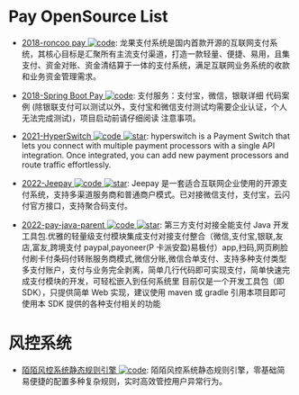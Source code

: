 # Pay OpenSource List

- [2018-roncoo pay ![code](https://martrix-usa.oss-accelerate.aliyuncs.com/logo/code.svg)](https://github.com/roncoo/roncoo-pay): 龙果支付系统是国内首款开源的互联网支付系统，其核心目标是汇聚所有主流支付渠道，打造一款轻量、便捷、易用，且集支付、资金对账、资金清结算于一体的支付系统，满足互联网业务系统的收款和业务资金管理需求。

- [2018-Spring Boot Pay ![code](https://martrix-usa.oss-accelerate.aliyuncs.com/logo/code.svg)](https://gitee.com/52itstyle/spring-boot-pay): 支付服务：支付宝，微信，银联详细 代码案例 (除银联支付可以测试以外，支付宝和微信支付测试均需要企业认证，个人无法完成测试)，项目启动前请仔细阅读 注意事项。

- [2021-HyperSwitch ![code](https://martrix-usa.oss-accelerate.aliyuncs.com/logo/code.svg) ![star](https://img.shields.io/github/stars/juspay/hyperswitch)](https://github.com/juspay/hyperswitch): hyperswitch is a Payment Switch that lets you connect with multiple payment processors with a single API integration. Once integrated, you can add new payment processors and route traffic effortlessly.

- [2022-Jeepay ![code](https://martrix-usa.oss-accelerate.aliyuncs.com/logo/code.svg) ![star](https://img.shields.io/github/stars/jeequan/jeepay)](https://github.com/jeequan/jeepay): Jeepay 是一套适合互联网企业使用的开源支付系统，支持多渠道服务商和普通商户模式。已对接微信支付，支付宝，云闪付官方接口，支持聚合码支付。

- [2022-pay-java-parent ![code](https://martrix-usa.oss-accelerate.aliyuncs.com/logo/code.svg) ![star](https://img.shields.io/github/stars/egzosn/pay-java-parent)](https://github.com/egzosn/pay-java-parent): 第三方支付对接全能支付 Java 开发工具包.优雅的轻量级支付模块集成支付对接支付整合（微信,支付宝,银联,友店,富友,跨境支付 paypal,payoneer(P 卡派安盈)易极付）app,扫码,网页刷脸付刷卡付条码付转账服务商模式,微信分账,微信合单支付、支持多种支付类型多支付账户，支付与业务完全剥离，简单几行代码即可实现支付，简单快速完成支付模块的开发，可轻松嵌入到任何系统里 目前仅是一个开发工具包（即 SDK），只提供简单 Web 实现，建议使用 maven 或 gradle 引用本项目即可使用本 SDK 提供的各种支付相关的功能

# 风控系统

- [陌陌风控系统静态规则引擎 ![code](https://martrix-usa.oss-accelerate.aliyuncs.com/logo/code.svg)](https://github.com/momosecurity/aswan): 陌陌风控系统静态规则引擎，零基础简易便捷的配置多种复杂规则，实时高效管控用户异常行为。
